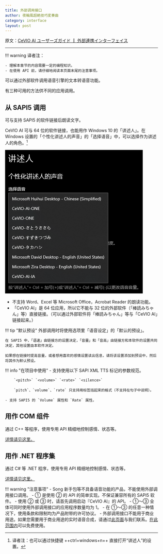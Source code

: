 ```yaml
---
title: 外部调用接口
author: 夜輪風超絶技巧変奏曲
category: interface
layout: post
---
```

原文：[CeVIO AI ユーザーズガイド ┃ 外部連携インターフェイス](https://cevio.jp/guide/cevio_ai/interface/)

---

!!! warning
    译者注：
    
    - 理解本章节的内容需要一定的编程知识。
    - 在使用 API 前，请仔细地阅读本页面末尾的注意事项。

可以通过外部软件调用语音引擎的文本转语音功能。

有三种可用的方法供不同的应用调用。

## 从 SAPI5 调用

可与支持 SAPI5 的软件链接后朗读文字。

CeVIO AI 可与 64 位的软件链接，也能用作 Windows 10 的「讲述人」。在 Windows 设置的「个性化讲述人的声音」的「选择语音」中，可以选择作为讲述人的角色。[^1]

![select narrator](images/8.1.1.png)

- 不支持 Word、Excel 等 Microsoft Office，Acrobat Reader 的朗读功能。
- 「CeVIO AI」是 64 位应用，所以它不能与 32 位的外部软件（「棒読みちゃん」等）直接链接。（可以通过外部软件将「棒読みちゃん」等与「CeVIO AI」链接起来。）

!!! tip "默认预设"
    外部调用时将使用选项里「语音设定」的「默认的预设」。

    在 SAPI5 中，「语速」由链接方的设置决定，「音量」和「音高」由链接方和本软件的设置共同决定，其他设置由本软件决定。

    如果想在链接时提高音量，或者想用喜欢的感情设置读出信息，请将该设置添加到预设中，然后将其作为默认预设。

!!! info "在项目中使用"
    - 支持使用以下 SAPI XML TTS 标记的参数规范。
      
        `<pitch>` `<volume>` `<rate>` `<silence>`

        `pitch`、`volume`、`rate` 只支持用标签括起来的格式（不支持在句子中说明）。

    - 支持 SAPI5 的 `Volume` 属性和 `Rate` 属性。

## 用作 COM 组件

通过 C++ 等程序，使用专用 API 精细地控制感情、状态等。

[详情请见这里。](com.md)

## 用作 .NET 程序集

通过 C# 等 .NET 程序，使用专用 API 精细地控制感情、状态等。

[详情请见这里。](dotnet.md)

!!! warning "注意事项"
    - Song 新手包等不具备语音功能的产品，不能使用外部调用接口调用。
    - ① 是使用 ② 的 API 的简单实现。不保证兼容所有的 SAPI5 软件。
    - 使用 ② 或 ③ 时，请首先调用启动『CeVIO AI』的 API。
    - ①～③ 全体可同时使用外部调用接口的应用程序数量均为 1。
    - 在 ①～③ 的任意一种情况下，使用条款和限制均为产品附带的许可协议。
        - 外部调用接口不能用于商业用途。如果您需要用于商业用途的实时语音合成，请通过[此页面](http://cevio.jp/contact_others/)与我们联系。[在此范围内](http://cevio.jp/commercial/)可以免费使用。

[^1]: 译者注：也可以通过快捷键 ++ctrl+windows+n++ 直接打开“讲述人”的设置。
